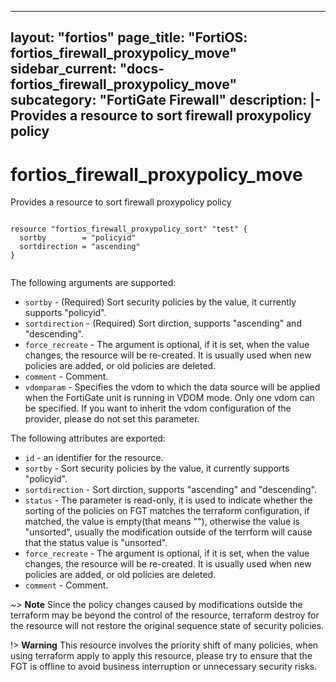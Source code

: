 
---
layout: "fortios"
page_title: "FortiOS: fortios_firewall_proxypolicy_move"
sidebar_current: "docs-fortios_firewall_proxypolicy_move"
subcategory: "FortiGate Firewall"
description: |-
  Provides a resource to sort firewall proxypolicy policy
---

# fortios_firewall_proxypolicy_move
Provides a resource to sort firewall proxypolicy policy

```hcl

resource "fortios_firewall_proxypolicy_sort" "test" {
  sortby        = "policyid"
  sortdirection = "ascending"
}
		
```

The following arguments are supported:

* `sortby` - (Required) Sort security policies by the value, it currently supports "policyid".
* `sortdirection` - (Required) Sort dirction, supports "ascending" and "descending".
* `force_recreate` - The argument is optional, if it is set, when the value changes, the resource will be re-created. It is usually used when new policies are added, or old policies are deleted.
* `comment` - Comment.
* `vdomparam` - Specifies the vdom to which the data source will be applied when the FortiGate unit is running in VDOM mode. Only one vdom can be specified. If you want to inherit the vdom configuration of the provider, please do not set this parameter.

The following attributes are exported:

* `id` - an identifier for the resource.
* `sortby` - Sort security policies by the value, it currently supports "policyid".
* `sortdirection` - Sort dirction, supports "ascending" and "descending".
* `status` - The parameter is read-only, it is used to indicate whether the sorting of the policies on FGT matches the terraform configuration, if matched, the value is empty(that means ""), otherwise the value is "unsorted", usually the modification outside of the terrform will cause that the status value is "unsorted".
* `force_recreate` - The argument is optional, if it is set, when the value changes, the resource will be re-created. It is usually used when new policies are added, or old policies are deleted.
* `comment` - Comment.


~> **Note** Since the policy changes caused by modifications outside the terraform may be beyond the control of the resource, terraform destroy for the resource will not restore the original sequence state of security policies.

!> **Warning** This resource involves the priority shift of many policies, when using terraform apply to apply this resource, please try to ensure that the FGT is offline to avoid business interruption or unnecessary security risks.


